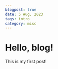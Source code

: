 ```yaml
---
blogpost: true
date: 5 Aug, 2023
tags: intro
category: misc
---
```


# Hello, blog!

This is my first post!
